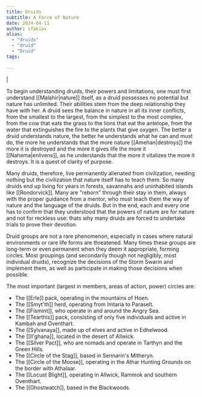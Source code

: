 ```yaml
---
title: Druids
subtitle: A Force of Nature
date: 2024-04-11
author: sfakias
alias:
  - "druids"
  - "druid"
  - "Druid"
tags:
   
---
```

|

To begin understanding druids, their powers and limitations, one must first understand [[Malahir|nature]] itself, as a druid possesses no potential but nature has unlimited. Their abilities stem from the deep relationship they have with her. A druid sees the balance in nature in all its inner conflicts, from the smallest to the largest, from the simplest to the most complex, from the cow that eats the grass to the lions that eat the antelope, from the water that extinguishes the fire to the plants that give oxygen. The better a druid understands nature, the better he understands what he can and must do, the more he understands that the more nature [[Amehan|destroys]] the more it is destroyed and the more it gives life the more it [[Nahema|enlivens]], as he understands that the more it vitalizes the more it destroys. It is a quest of clarity of purpose.

Many druids, therefore, live permanently alienated from civilization, needing nothing but the civilization that nature itself has to teach them. So many druids end up living for years in forests, savannahs and uninhabited islands like [[Rondorvick]]. Many are "reborn" through their stay in them, always with the proper guidance from a mentor, who must teach them the way of nature and the language of the druids. But in the end, each and every one has to confirm that they understood that the powers of nature are for nature and not for reckless use: thats why many druids are forced to undertake trials to prove their devotion.

Druid groups are not a rare phenomenon, especially in cases where natural environments or rare life forms are threatened. Many times these groups are long-term or even permanent when they deem it appropriate, forming circles. Most groupings (and secondarily though not negligibly, most individual druids), recognize the decisions of the Storm Swarm and implement them, as well as participate in making those decisions when possible.

The most important (largest in members, areas of action, power) circles are:

- The [[Erle]] pack, operating in the mountains of Hoen.
- The [[Smyt'th]] herd, operating from Imtaria to Paraselt.
- The [[Fismint]], who operate in and around the Angry Sea.
- The [[Tearthis]] pack, consisting of only five individuals and active in Kambah and Oventhart.
- The [[Sylvanaya]], made up of elves and active in Edhelwood.
- The [[Il'ghana]], located in the desert of Allwick.
- The [[Silver Pact]], who are nomads and operate in Tarthyn and the Green Hills.
- The [[Circle of the Stag]], based in Sennarin's Mitheryn.
- The [[Circle of the Moose]], operating in the Athar Hunting Grounds on the border with Athalaar.
- The [[Locust Blight]], operating in Allwick, Rammok and southern Oventhart.
- The [[Ghostwatch]], based in the Blackwoods.
